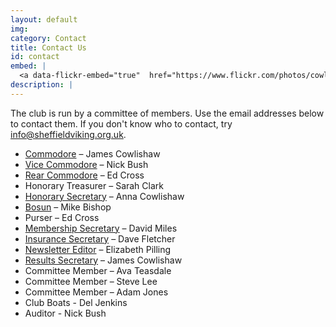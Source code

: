 ```yaml
---
layout: default
img:
category: Contact
title: Contact Us
id: contact
embed: |
  <a data-flickr-embed="true"  href="https://www.flickr.com/photos/cowlibob/22265625991/in/pool-sheffieldviking/" title="IMG_0014"><img src="https://farm1.staticflickr.com/565/22265625991_14ed879c1b_z.jpg" width="400" height="225" alt="IMG_0014"></a><script async src="//embedr.flickr.com/assets/client-code.js" charset="utf-8"></script>
description: |
---
```

  The club is run by a committee of members. Use the email addresses below to contact them. If you don't know who to contact, try <a href="mailto:info@sheffieldviking.org.uk">info@sheffieldviking.org.uk</a>.

  <ul>
    <li><a href="mailto:commodore@sheffieldviking.org.uk">Commodore</a> – James Cowlishaw</li>
    <li><a href="mailto:vice-commodore@sheffieldviking.org.uk">Vice Commodore</a> – Nick Bush</li>
    <li><a href="mailto:rear-commodore@sheffieldviking.org.uk">Rear Commodore</a> – Ed Cross</li>
    <li>Honorary Treasurer – Sarah Clark</li>
    <li><a href="mailto:secretary@sheffieldviking.org.uk">Honorary Secretary</a> – Anna Cowlishaw</li>
    <li><a href="mailto:bosun@sheffieldviking.org.uk">Bosun</a> – Mike Bishop</li>
    <li>Purser – Ed Cross</li>
    <li><a href="mailto:membership@sheffieldviking.org.uk">Membership Secretary</a> –&nbsp;David Miles</li>
    <li><a href="mailto:insurance@sheffieldviking.org.uk">Insurance Secretary</a> – Dave Fletcher</li>
    <li><a href="mailto:viking@sheffieldviking.org.uk">Newsletter Editor</a> – Elizabeth Pilling</li>
    <li><a href="mailto:results@sheffieldviking.org.uk">Results Secretary</a> – James Cowlishaw</li>
    <li>Committee Member – Ava Teasdale</li>
    <li>Committee Member – Steve Lee</li>
    <li>Committee Member – Adam Jones</li>
    <li>Club Boats - Del Jenkins</li>
    <li>Auditor - Nick Bush</li>
  </ul>
